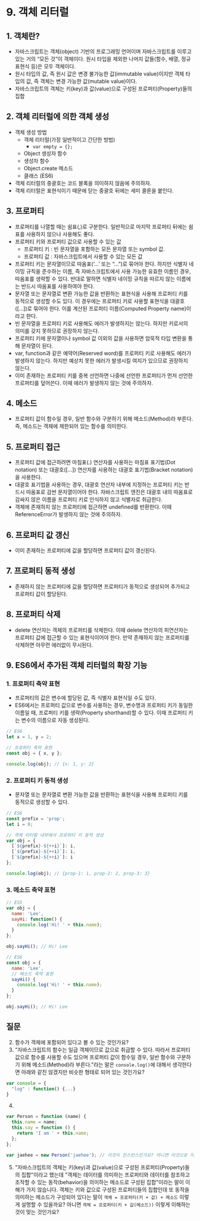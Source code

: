 # 9. 객체 리터럴
## 1. 객체란?
- 자바스크립트는 객체(object) 기반의 프로그래밍 언어이며 자바스크립트를 이루고 있는 거의 “모든 것”이 객체이다. 원시 타입을 제외한 나머지 값들(함수, 배열, 정규표현식 등)은 모두 객체이다.
- 원시 타입의 값, 즉 원시 값은 변경 불가능한 값(immutable value)이지만 객체 타입의 값, 즉 객체는 변경 가능한 값(mutable value)이다.
- 자바스크립트의 객체는 키(key)과 값(value)으로 구성된 프로퍼티(Property)들의 집합

## 2. 객체 리터럴에 의한 객체 생성
- 객체 생성 방법
  - 객체 리터럴(가장 일반적이고 간단한 방법)
    - `var empty = {};`
  - Object 생성자 함수
  - 생성자 함수
  - Object.create 메소드
  - 클래스 (ES6)
- 객체 리터럴의 중괄호는 코드 블록을 의미하지 않음에 주의하자.
- 객체 리터럴은 표현식이기 때문에 닫는 중괄호 뒤에는 세미 콜론을 붙인다.

## 3. 프로퍼티
- 프로퍼티를 나열할 때는 쉼표(,)로 구분한다. 일반적으로 마지막 프로퍼티 뒤에는 쉼표를 사용하지 않으나 사용해도 좋다.
- 프로퍼티 키와 프로퍼티 값으로 사용할 수 있는 값
  - 프로퍼티 키 : 빈 문자열을 포함하는 모든 문자열 또는 symbol 값.
  - 프로퍼티 값 : 자바스크립트에서 사용할 수 있는 모든 값
- 프로퍼티 키는 문자열이므로 따옴표(‘…’ 또는 “…”)로 묶어야 한다. 하지만 식별자 네이밍 규칙을 준수하는 이름, 즉 자바스크립트에서 사용 가능한 유효한 이름인 경우, 따옴표를 생략할 수 있다. 반대로 말하면 식별자 네이밍 규칙을 따르지 않는 이름에는 반드시 따옴표를 사용하여야 한다.
- 문자열 또는 문자열로 변환 가능한 값을 반환하는 표현식을 사용해 프로퍼티 키를 동적으로 생성할 수도 있다. 이 경우에는 프로퍼티 키로 사용할 표현식을 대괄호([…])로 묶어야 한다. 이를 계산된 프로퍼티 이름(Computed Property name)이라고 한다.
- 빈 문자열을 프로퍼티 키로 사용해도 에러가 발생하지는 않는다. 하지만 키로서의 의미를 갖지 못하므로 권장하지 않는다.
- 프로퍼티 키에 문자열이나 symbol 값 이외의 값을 사용하면 암묵적 타입 변환을 통해 문자열이 된다. 
- var, function과 같은 예약어(Reserved word)를 프로퍼티 키로 사용해도 에러가 발생하지 않는다. 하지만 예상치 못한 에러가 발생시킬 여지가 있으므로 권장하지 않는다.
- 이미 존재하는 프로퍼티 키를 중복 선언하면 나중에 선언한 프로퍼티가 먼저 선언한 프로퍼티를 덮어쓴다. 이때 에러가 발생하지 않는 것에 주의하자.

## 4. 메소드
- 프로퍼티 값이 함수일 경우, 일반 함수와 구분하기 위해 메소드(Method)라 부른다. 즉, 메소드는 객체에 제한되어 있는 함수를 의미한다.

## 5. 프로퍼티 접근
- 프로퍼티 값에 접근하려면 마침표(.) 연산자를 사용하는 마침표 표기법(Dot notation) 또는 대괄호([…]) 연산자를 사용하는 대괄호 표기법(Bracket notation)을 사용한다.
- 대괄호 표기법을 사용하는 경우, 대괄호 연산자 내부에 지정하는 프로퍼티 키는 반드시 따옴표로 감싼 문자열이어야 한다. 자바스크립트 엔진은 대괄호 내의 따옴표로 감싸지 않은 이름을 프로퍼티 키로 인식하지 않고 식별자로 취급한다.
- 객체에 존재하지 않는 프로퍼티에 접근하면 undefined를 반환한다. 이때 ReferenceError가 발생하지 않는 것에 주의하자.

## 6. 프로퍼티 값 갱신
- 이미 존재하는 프로퍼티에 값을 할당하면 프로퍼티 값이 갱신된다.

## 7. 프로퍼티 동적 생성
- 존재하지 않는 프로퍼티에 값을 할당하면 프로퍼티가 동적으로 생성되어 추가되고 프로퍼티 값이 할당된다.

## 8. 프로퍼티 삭제
- delete 연산자는 객체의 프로퍼티를 삭제한다. 이때 delete 연산자의 피연산자는 프로퍼티 값에 접근할 수 있는 표현식이어야 한다. 만약 존재하지 않는 프로퍼티를 삭제하면 아무런 에러없이 무시된다.

## 9. ES6에서 추가된 객체 리터럴의 확장 기능
### 1. 프로퍼티 축약 표현
- 프로퍼티의 값은 변수에 할당된 값, 즉 식별자 표현식일 수도 있다.
- ES6에서는 프로퍼티 값으로 변수를 사용하는 경우, 변수명과 프로퍼티 키가 동일한 이름일 때, 프로퍼티 키를 생략(Property shorthand)할 수 있다. 이때 프로퍼티 키는 변수의 이름으로 자동 생성된다.
```javascript
// ES6
let x = 1, y = 2;

// 프로퍼티 축약 표현
const obj = { x, y };

console.log(obj); // {x: 1, y: 2}
```

### 2. 프로퍼티 키 동적 생성
- 문자열 또는 문자열로 변환 가능한 값을 반환하는 표현식을 사용해 프로퍼티 키를 동적으로 생성할 수 있다.
```javascript
// ES6
const prefix = 'prop';
let i = 0;

// 객체 리터럴 내부에서 프로퍼티 키 동적 생성
var obj = {
  [`${prefix}-${++i}`]: i,
  [`${prefix}-${++i}`]: i,
  [`${prefix}-${++i}`]: i
};

console.log(obj); // {prop-1: 1, prop-2: 2, prop-3: 3}
```

### 3. 메소드 축약 표현
```javascript
// ES5
var obj = {
  name: 'Lee',
  sayHi: function() {
    console.log('Hi! ' + this.name);
  }
};

obj.sayHi(); // Hi! Lee

// ES6
const obj = {
  name: 'Lee',
  // 메소드 축약 표현
  sayHi() {
    console.log('Hi! ' + this.name);
  }
};

obj.sayHi(); // Hi! Lee
```

## 질문
2. 함수가 객체에 포함되어 있다고 볼 수 있는 것인가요?
3. "자바스크립트의 함수는 일급 객체이므로 값으로 취급할 수 있다. 따라서 프로퍼티 값으로 함수를 사용할 수도 있으며 프로퍼티 값이 함수일 경우, 일반 함수와 구분하기 위해 메소드(Method)라 부른다."라는 말은 `console.log()`에 대해서 생각한다면 아래와 같진 않겠지만 비슷한 형태로 되어 있는 것인가요?
```javascript
var console = {
  "log" : function() {...}
}
```
4.
```javascript
var Person = function (name) {
  this.name = name;
  this.say = function () {
    return 'I am ' + this.name;
  };
};

var jaehee = new Person('jaehee'); // 이것이 인스턴스인가요? 아니면 이것으로 저장된 메모리를 인스턴스라고 하나요?
```
5. "자바스크립트의 객체는 키(key)과 값(value)으로 구성된 프로퍼티(Property)들의 집합"이라고 했는데 "객체는 데이터를 의미하는 프로퍼티와 데이터를 참조하고 조작할 수 있는 동작(behavior)을 의미하는 메소드로 구성된 집합"이라는 말이 이해가 가지 않습니다. 객체는 키와 값으로 구성된 프로퍼티들의 집합인데 또 동작을 의미하는 메소드가 구성되어 있다는 말이 `객체 = 프로퍼티(키 + 값) + 메소드` 이렇게 설명할 수 있을까요? 아니면 `객체 = 프로퍼티(키 + 값(메소드))` 이렇게 이해하는 것이 맞는 것인가요?